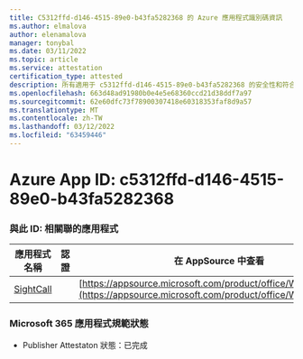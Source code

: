 ```yaml
---
title: C5312ffd-d146-4515-89e0-b43fa5282368 的 Azure 應用程式識別碼資訊
ms.author: elmalova
author: elenamalova
manager: tonybal
ms.date: 03/11/2022
ms.topic: article
ms.service: attestation
certification_type: attested
description: 所有適用于 c5312ffd-d146-4515-89e0-b43fa5282368 的安全性和符合性資訊資訊。
ms.openlocfilehash: 663d48ad91980b0e4e5e68360ccd21d38ddf7a97
ms.sourcegitcommit: 62e60dfc73f78900307418e60318353faf8d9a57
ms.translationtype: MT
ms.contentlocale: zh-TW
ms.lasthandoff: 03/12/2022
ms.locfileid: "63459446"
---
```

# <a name="azure-app-id-c5312ffd-d146-4515-89e0-b43fa5282368"></a>Azure App ID: c5312ffd-d146-4515-89e0-b43fa5282368


### <a name="apps-associated-with-this-id"></a>與此 ID: 相關聯的應用程式
| **應用程式名稱** | **認證** | **在 AppSource 中查看** |
|--------------|---------------|-----------------------|
| [SightCall](../forward/WA200003675) |  | [https://appsource.microsoft.com/product/office/WA200003675](https://appsource.microsoft.com/product/office/WA200003675) |

### <a name="microsoft-365-app-compliance-status"></a>Microsoft 365 應用程式規範狀態
- Publisher Attestaton 狀態：已完成
